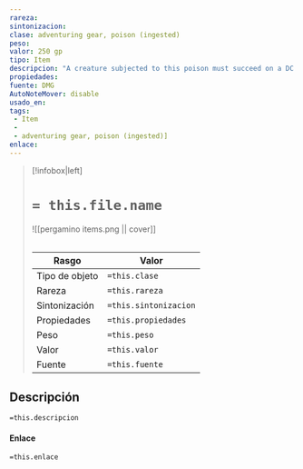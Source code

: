 ```yaml
---
rareza: 
sintonizacion: 
clase: adventuring gear, poison (ingested)
peso: 
valor: 250 gp
tipo: Item
descripcion: "A creature subjected to this poison must succeed on a DC 16 Constitution saving throw or take 3 (1d6) poison damage and become poisoned. The poisoned creature must repeat the saving throw every 24 hours, taking 3 (1d6) poison damage on a failed save. Until this poison ends, the damage the poison deals can&#x27;t be healed by any means. After seven successful saving throws, the effect ends and the creature can heal normally."
propiedades: 
fuente: DMG
AutoNoteMover: disable
usado_en:  
tags: 
 - Item
 - 
 - adventuring gear, poison (ingested)]
enlace: 
---
```


> [!infobox|left]
>  # `= this.file.name`
> ![[pergamino items.png || cover]]
> ######   
> |Rasgo | Valor |
> | --- | --- |
> | Tipo de objeto| `=this.clase`|
>  | Rareza| `=this.rareza`|
> | Sintonización | `=this.sintonizacion` |
> | Propiedades | `=this.propiedades` |
>  | Peso | `=this.peso` |
> | Valor | `=this.valor` |
> | Fuente | `=this.fuente` |


## Descripción
`=this.descripcion`

#### Enlace
`=this.enlace`